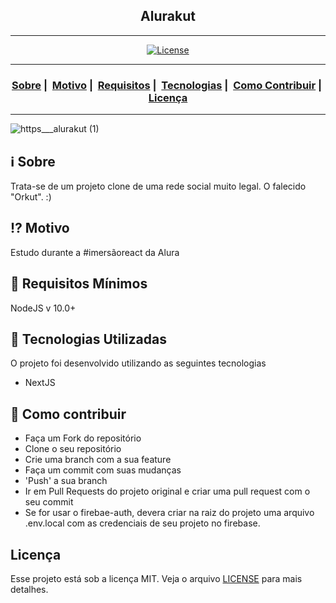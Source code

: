 <h2 align="center">Alurakut</h2>

---

<p align="center">
  <a href="LICENSE">
    <img alt="License" src="https://img.shields.io/badge/license-MIT-%23F8952D">
  </a>
</p>

---

<h3 align="center">
  <a href="#information_source-sobre">Sobre</a>&nbsp;|&nbsp;
  <a href="#interrobang-motivo">Motivo</a>&nbsp;|&nbsp;
  <a href="#seedling-requisitos-mínimos">Requisitos</a>&nbsp;|&nbsp;
  <a href="#rocket-tecnologias-utilizadas">Tecnologias</a>&nbsp;|&nbsp;
  <a href="#link-como-contribuir">Como Contribuir</a>&nbsp;|&nbsp;
  <a href="#licença">Licença</a>
</h3>

---

![https___alurakut (1)](https://user-images.githubusercontent.com/42968718/125696804-c5b48ff8-e00a-49c8-990d-b040f61c0232.png)

## :information_source: Sobre

Trata-se de um projeto clone de uma rede social muito legal. O falecido "Orkut". :)

## :interrobang: Motivo

Estudo durante a #imersãoreact da Alura

## :seedling: Requisitos Mínimos

NodeJS v 10.0+

## :rocket: Tecnologias Utilizadas

O projeto foi desenvolvido utilizando as seguintes tecnologias

- NextJS

## :link: Como contribuir

- Faça um Fork do repositório
- Clone o seu repositório
- Crie uma branch com a sua feature
- Faça um commit com suas mudanças
- 'Push' a sua branch
- Ir em Pull Requests do projeto original e criar uma pull request com o seu commit
- Se for usar o firebae-auth, devera criar na raiz do projeto uma arquivo .env.local com as credenciais de seu projeto no firebase.

## Licença

Esse projeto está sob a licença MIT. Veja o arquivo [LICENSE](LICENSE) para mais detalhes.
